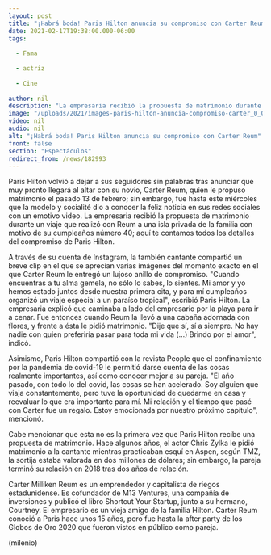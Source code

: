 ```yaml
---
layout: post
title: "¡Habrá boda! Paris Hilton anuncia su compromiso con Carter Reum"
date: 2021-02-17T19:38:00.000-06:00
tags:
  
  - Fama
  
  - actriz
  
  - Cine
  
author: nil
description: "La empresaria recibió la propuesta de matrimonio durante un viaje que realizó con Reum a una isla privada de la familia. "
image: "/uploads/2021/images-paris-hilton-anuncia-compromiso-carter_0_0_1200_747.jpg"
video: nil
audio: nil
alt: "¡Habrá boda! Paris Hilton anuncia su compromiso con Carter Reum"
front: false
section: "Espectáculos"
redirect_from: /news/182993
---
```


Paris Hilton volvió a dejar a sus seguidores sin palabras tras anunciar que muy pronto llegará al altar con su novio, Carter Reum, quien le propuso matrimonio el pasado 13 de febrero; sin embargo, fue hasta este miércoles que la modelo y socialité dio a conocer la feliz noticia en sus redes sociales con un emotivo video.  La empresaria recibió la propuesta de matrimonio durante un viaje que realizó con Reum a una isla privada de la familia con motivo de su cumpleaños número 40; aquí te contamos todos los detalles del compromiso de Paris Hilton.

A través de su cuenta de Instagram, la también cantante compartió un breve clip en el que se aprecian varias imágenes del momento exacto en el que Carter Reum le entregó un lujoso anillo de compromiso.  "Cuando encuentras a tu alma gemela, no sólo lo sabes, lo sientes. Mi amor y yo hemos estado juntos desde nuestra primera cita, y para mí cumpleaños organizó un viaje especial a un paraíso tropical", escribió Paris Hilton.  La empresaria explicó que caminaba a lado del empresario por la playa para ir a cenar. Fue entonces cuando Reum la llevó a una cabaña adornada con flores, y frente a ésta le pidió matrimonio.  "Dije que sí, sí a siempre. No hay nadie con quien preferiría pasar para toda mi vida (...) Brindo por el amor", indicó.  

Asimismo, Paris Hilton compartió con la revista People que el confinamiento por la pandemia de covid-19 le permitió darse cuenta de las cosas realmente importantes, así como conocer mejor a su pareja.  "El año pasado, con todo lo del covid, las cosas se han acelerado. Soy alguien que viaja constantemente, pero tuve la oportunidad de quedarme en casa y reevaluar lo que era importante para mí. Mi relación y el tiempo que pasé con Carter fue un regalo. Estoy emocionada por nuestro próximo capítulo", mencionó.  

Cabe mencionar que esta no es la primera vez que Paris Hilton recibe una propuesta de matrimonio. Hace algunos años, el actor Chris Zylka le pidió matrimonio a la cantante mientras practicaban esquí en Aspen, según TMZ, la sortija estaba valorada en dos millones de dólares; sin embargo, la pareja terminó su relación en 2018 tras dos años de relación.


Carter Milliken Reum es un emprendedor y capitalista de riegos estadunidense.  Es cofundador de M13 Ventures, una compañía de inversiones y publicó el libro Shortcut Your Startup, junto a su hermano, Courtney.  El empresario es un vieja amigo de la familia Hilton. Carter Reum conoció a Paris hace unos 15 años, pero fue hasta la after party de los Globos de Oro 2020 que fueron vistos en público como pareja.  

(milenio)
